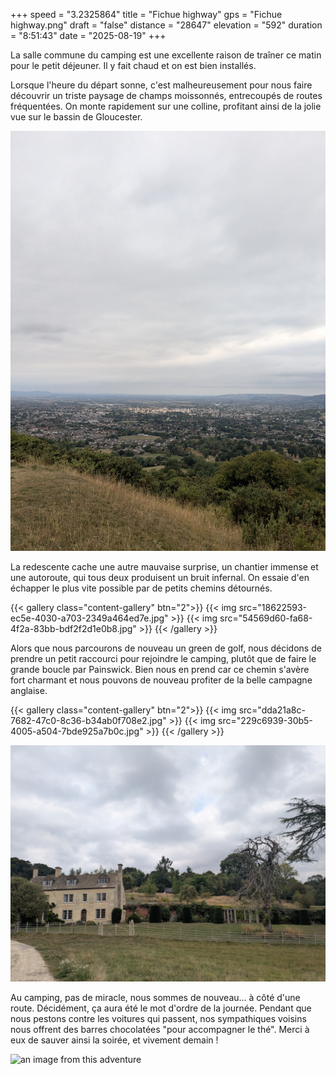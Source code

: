 +++
speed = "3.2325864"
title = "Fichue highway"
gps = "Fichue highway.png"
draft = "false"
distance = "28647"
elevation = "592"
duration = "8:51:43"
date = "2025-08-19"
+++


La salle commune du camping est une excellente raison de traîner ce matin pour le petit déjeuner. Il y fait chaud et on est bien installés. 

Lorsque l'heure du départ sonne, c'est malheureusement pour nous faire découvrir un triste paysage de champs moissonnés, entrecoupés de routes fréquentées. On monte rapidement sur une colline, profitant ainsi de la jolie vue sur le bassin de Gloucester. 
<!--more-->

![an image from this adventure](d463b9bb-1cb1-4609-bad0-39b88a6febaa.jpg)

La redescente cache une autre mauvaise surprise, un chantier immense et une autoroute, qui tous deux produisent un bruit infernal. On essaie d'en échapper le plus vite possible par de petits chemins détournés. 

{{< gallery class="content-gallery" btn="2">}}
{{< img src="18622593-ec5e-4030-a703-2349a464ed7e.jpg" >}}
{{< img src="54569d60-fa68-4f2a-83bb-bdf2f2d1e0b8.jpg" >}}
{{< /gallery >}}


Alors que nous parcourons de nouveau un green de golf, nous décidons de prendre un petit raccourci pour rejoindre le camping, plutôt que de faire le grande boucle par Painswick. Bien nous en prend car ce chemin s'avère fort charmant et nous pouvons de nouveau profiter de la belle campagne anglaise. 

{{< gallery class="content-gallery" btn="2">}}
{{< img src="dda21a8c-7682-47c0-8c36-b34ab0f708e2.jpg" >}}
{{< img src="229c6939-30b5-4005-a504-7bde925a7b0c.jpg" >}}
{{< /gallery >}}


![an image from this adventure](d40e2164-0d15-438b-8646-f6fb7713e992.jpg)

Au camping, pas de miracle, nous sommes de nouveau... à côté d'une route. Décidément, ça aura été le mot d'ordre de la journée. Pendant que nous pestons contre les voitures qui passent, nos sympathiques voisins nous offrent des barres chocolatées "pour accompagner le thé". Merci à eux de sauver ainsi la soirée, et vivement demain !

![an image from this adventure](5422f94d-faf4-4fe0-bb30-2d1054ea7754.jpg)

